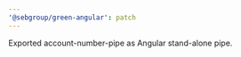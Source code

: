 ```yaml
---
'@sebgroup/green-angular': patch
---
```


Exported account-number-pipe as Angular stand-alone pipe.
